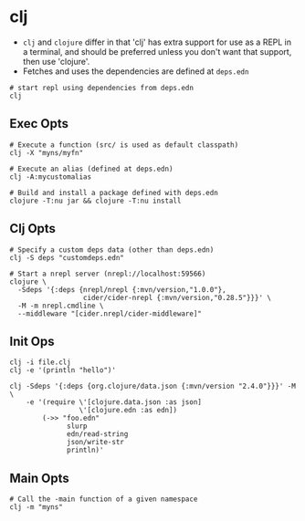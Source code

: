 # clj

- `clj` and `clojure` differ in that 'clj' has extra support for use as a REPL in a terminal, and should be preferred unless you don't want that support, then use 'clojure'.
- Fetches and uses the dependencies are defined at `deps.edn`

```shell
# start repl using dependencies from deps.edn
clj
```

## Exec Opts

```shell
# Execute a function (src/ is used as default classpath)
clj -X "myns/myfn"

# Execute an alias (defined at deps.edn)
clj -A:mycustomalias

# Build and install a package defined with deps.edn
clojure -T:nu jar && clojure -T:nu install
```

## Clj Opts

```shell
# Specify a custom deps data (other than deps.edn)
clj -S deps "customdeps.edn"

# Start a nrepl server (nrepl://localhost:59566)
clojure \
  -Sdeps '{:deps {nrepl/nrepl {:mvn/version,"1.0.0"},
                  cider/cider-nrepl {:mvn/version,"0.28.5"}}}' \
  -M -m nrepl.cmdline \
  --middleware "[cider.nrepl/cider-middleware]"
```

## Init Ops

```shell
clj -i file.clj
clj -e '(println "hello")'

clj -Sdeps '{:deps {org.clojure/data.json {:mvn/version "2.4.0"}}}' -M \
    -e '(require \'[clojure.data.json :as json]
                 \'[clojure.edn :as edn])
        (->> "foo.edn"
              slurp
              edn/read-string
              json/write-str
              println)'
```

## Main Opts

```shell
# Call the -main function of a given namespace
clj -m "myns"
```
